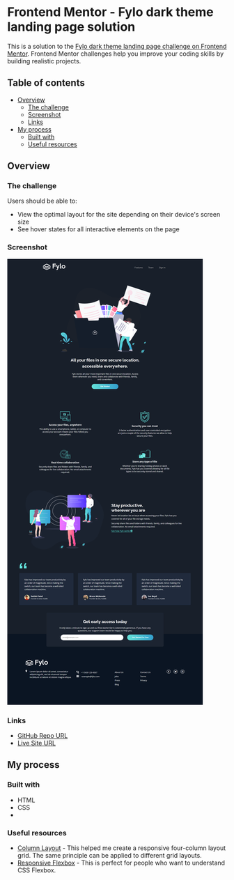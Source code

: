 # Frontend Mentor - Fylo dark theme landing page solution

This is a solution to the [Fylo dark theme landing page challenge on Frontend Mentor](https://www.frontendmentor.io/challenges/fylo-dark-theme-landing-page-5ca5f2d21e82137ec91a50fd). Frontend Mentor challenges help you improve your coding skills by building realistic projects. 



## Table of contents

- [Overview](#overview)
  - [The challenge](#the-challenge)
  - [Screenshot](#screenshot)
  - [Links](#links)
- [My process](#my-process)
  - [Built with](#built-with)
  - [Useful resources](#useful-resources)
  
## Overview

### The challenge

Users should be able to:

- View the optimal layout for the site depending on their device's screen size
- See hover states for all interactive elements on the page

### Screenshot

![Fylo](images/fylo-screenshot.png)

### Links

- [GitHub Repo URL](https://github.com/adrvnc/fylo_landing_page)
- [Live Site URL](https://adrvnc.github.io/fylo_landing_page/)

## My process

### Built with
- HTML
- CSS
- 
### Useful resources

- [Column Layout](https://www.w3schools.com/howto/howto_css_four_columns.asp) - This helped me create a responsive four-column layout grid. The same principle can be applied to different grid layouts. 
- [Responsive Flexbox](https://www.w3schools.com/css/css3_flexbox_responsive.asp) - This is perfect for people who want to understand CSS Flexbox. 


